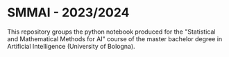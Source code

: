 # SMMAI - 2023/2024

This repository groups the python notebook produced for the "Statistical and Mathematical Methods for AI" course of the master bachelor degree in Artificial Intelligence (University of Bologna).

